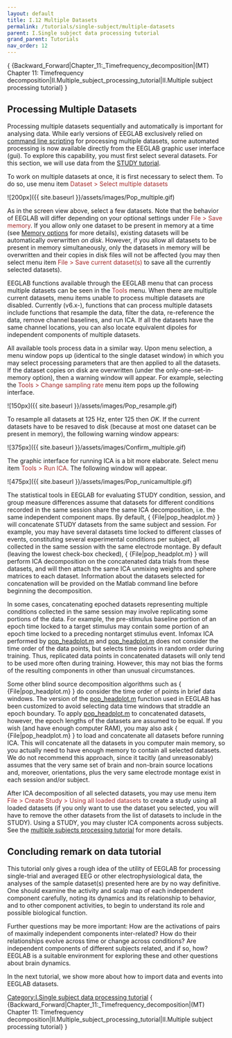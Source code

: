 ```yaml
---
layout: default
title: I.12 Multiple Datasets
permalink: /tutorials/single-subject/multiple-datasets
parent: I.Single subject data processing tutorial
grand_parent: Tutorials
nav_order: 12
---
```


{ {Backward_Forward\|Chapter_11:_Timefrequency_decomposition\|(MT)
Chapter 11: Timefrequency
decomposition\|II.Multiple_subject_processing_tutorial\|II.Multiple
subject processing tutorial} }

Processing Multiple Datasets
----------------------------

Processing multiple datasets sequentially and automatically is important
for analysing data. While early versions of EEGLAB exclusively relied on
[command line scripting](/Chapter_02:_Writing_EEGLAB_Scripts "wikilink")
for processing multiple datasets, some automated processing is now
available directly from the EEGLAB graphic user interface (gui). To
explore this capability, you must first select several datasets. For
this section, we will use data from the [STUDY
tutorial](/Chapter_02:_STUDY_Creation "wikilink").

To work on multiple datasets at once, it is first necessary to select
them. To do so, use menu item <font color=brown>Dataset \> Select
multiple datasets</font>


![200px]({{ site.baseurl }}/assets/images/Pop_multiple.gif)



As in the screen view above, select a few datasets. Note that the
behavior of EEGLAB will differ depending on your optional settings under
<font color=brown>File \> Save memory</font>. If you allow only one
dataset to be present in memory at a time (see [Memory
options](/A3:_Maximizing_Memory "wikilink") for more details), existing
datasets will be automatically overwritten *on disk*. However, if you
allow all datasets to be present in memory simultaneously, only the
datasets in memory will be overwritten and their copies in disk files
will not be affected (you may then select menu item
<font color=brown>File \> Save current dataset(s)</font> to save all the
currently selected datasets).

EEGLAB functions available through the EEGLAB menu that can process
multiple datasets can be seen in the <font color=brown>Tools</font>
menu. When there are multiple current datasets, menu items unable to
process multiple datasets are disabled. Currently (v6.x-), functions
that can process multiple datasets include functions that resample the
data, filter the data, re-reference the data, remove channel baselines,
and run ICA. If all the datasets have the same channel locations, you
can also locate equivalent dipoles for independent components of
multiple datasets.

All available tools process data in a similar way. Upon menu selection,
a menu window pops up (identical to the single dataset window) in which
you may select processing parameters that are then applied to all the
datasets. If the dataset copies on disk are overwritten (under the
only-one-set-in-memory option), then a warning window will appear. For
example, selecting the <font color=brown>Tools \> Change sampling
rate</font> menu item pops up the following interface.


![150px]({{ site.baseurl }}/assets/images/Pop_resample.gif)



To resample all datasets at 125 Hz, enter 125 then *OK*. If the current
datasets have to be resaved to disk (because at most one dataset can be
present in memory), the following warning window appears:


![375px]({{ site.baseurl }}/assets/images/Confirm_multiple.gif)



The graphic interface for running ICA is a bit more elaborate. Select
menu item <font color=brown>Tools \> Run ICA</font>. The following
window will appear.


![475px]({{ site.baseurl }}/assets/images/Pop_runicamultiple.gif)



The statistical tools in EEGLAB for evaluating STUDY condition, session,
and group measure differences assume that datasets for different
conditions recorded in the same session share the same ICA
decomposition, i.e. the same independent component maps. By default, {
{File\|pop_headplot.m} } will concatenate STUDY datasets from the same
subject and session. For example, you may have several datasets time
locked to different classes of events, constituting several experimental
conditions per subject, all collected in the same session with the same
electrode montage. By default (leaving the lowest check-box checked), {
{File\|pop_headplot.m} } will perform ICA decomposition on the
concatenated data trials from these datasets, and will then attach the
same ICA unmixing weights and sphere matrices to each dataset.
Information about the datasets selected for concatenation will be
provided on the Matlab command line before beginning the decomposition.
</font>

In some cases, concatenating epoched datasets representing multiple
conditions collected in the same session may involve replicating some
portions of the data. For example, the pre-stimulus baseline portion of
an epoch time locked to a target stimulus may contain some portion of an
epoch time locked to a preceding nontarget stimulus event. Infomax ICA
performed by [pop_headplot.m](http://sccn.ucsd.edu/eeglab/locatefile.php?file=pop_headplot.m) and [pop_headplot.m](http://sccn.ucsd.edu/eeglab/locatefile.php?file=pop_headplot.m)
does not consider the time order of the data points, but selects time
points in random order during training. Thus, replicated data points in
concatenated datasets will only tend to be used more often during
training. However, this may not bias the forms of the resulting
components in other than unusual circumstances.


Some other blind source decomposition algorithms such as {
{File\|pop_headplot.m} } do consider the time order of points in brief
data windows. The version of the [pop_headplot.m](http://sccn.ucsd.edu/eeglab/locatefile.php?file=pop_headplot.m) function
used in EEGLAB has been customized to avoid selecting data time windows
that straddle an epoch boundary. To apply [pop_headplot.m](http://sccn.ucsd.edu/eeglab/locatefile.php?file=pop_headplot.m) to
concatenated datasets, however, the epoch lengths of the datasets are
assumed to be equal.
If you wish (and have enough computer RAM), you may also ask {
{File\|pop_headplot.m} } to load and concatenate all datasets before
running ICA. This will concatenate all the datasets in you computer main
memory, so you actually need to have enough memory to contain all
selected datasets. We do not recommend this approach, since it tacitly
(and unreasonably) assumes that the very same set of brain and non-brain
source locations and, moreover, orientations, plus the very same
electrode montage exist in each session and/or subject.


After ICA decomposition of all selected datasets, you may use menu item
<font color=brown>File \> Create Study \> Using all loaded
datasets</font> to create a study using all loaded datasets (if you only
want to use the dataset you selected, you will have to remove the other
datasets from the list of datasets to include in the STUDY). Using a
STUDY, you may cluster ICA components across subjects. See the [multiple
subjects processing
tutorial](/II.Multiple_subject_processing_tutorial "wikilink") for more
details.

Concluding remark on data tutorial
----------------------------------

This tutorial only gives a rough idea of the utility of EEGLAB for
processing single-trial and averaged EEG or other electrophysiological
data, the analyses of the sample dataset(s) presented here are by no way
definitive. One should examine the activity and scalp map of each
independent component carefully, noting its dynamics and its
relationship to behavior, and to other component activities, to begin to
understand its role and possible biological function.

Further questions may be more important: How are the activations of
pairs of maximally independent components inter-related? How do their
relationships evolve across time or change across conditions? Are
independent components of different subjects related, and if so, how?
EEGLAB is a suitable environment for exploring these and other questions
about brain dynamics.

In the next tutorial, we show more about how to import data and events
into EEGLAB datasets.

[Category:I.Single subject data processing
tutorial](/Category:I.Single_subject_data_processing_tutorial "wikilink")
{ {Backward_Forward\|Chapter_11:_Timefrequency_decomposition\|(MT)
Chapter 11: Timefrequency
decomposition\|II.Multiple_subject_processing_tutorial\|II.Multiple
subject processing tutorial} }
